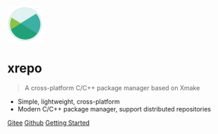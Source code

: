 <img src="/assets/img/logo.svg" width="16%" />

# xrepo

> A cross-platform C/C++ package manager based on Xmake

- Simple, lightweight, cross-platform
- Modern C/C++ package manager, support distributed repositories

[Gitee](https://gitee.com/tboox/xrepo/)
[Github](https://github.com/xmake-io/xrepo/)
[Getting Started](/getting_started)

